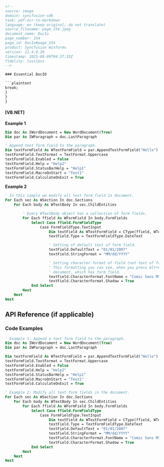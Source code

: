 ```html
<!-- 
source: image
domain: syncfusion-sdk
task: pdf-ocr-to-markdown
language: en (keep original; do not translate)
source_filename: page_154.jpeg
document_name: DocIo
page_number: 154
page_id: DocIo#page_154
product: Syncfusion Winforms
version: 11.4.0.26
timestamp: 2025-08-09T04:37:33Z
fidelity: lossless
-->

### Essential DocIO

```plaintext
break;
}
}
}
```

#### [VB.NET]

**Example 1**

```vb
Dim doc As IWordDocument = New WordDocument(True)
Dim par As IWParagraph = doc.LastParagraph

' Append text form field to the paragraph.
Dim textFormField As WTextFormField = par.AppendTextFormField("Hello")
textFormField.TextFormat = TextFormat.Uppercase
textFormField.Enabled = False
textFormField.Help = "Help2"
textFormField.StatusBarHelp = "Help1"
textFormField.MacroOnStart = "Test1"
textFormField.CalculateOnExit = True
```

**Example 2**

```vb
' In this sample we modify all text form field in document.
For Each sec As WSection In doc.Sections
    For Each body As WTextBody In sec.ChildEntities

        ' Every WTextBody object has a collection of form fields.
        For Each ffield As WFormField In body.FormFields
            Select Case ffield.FormFieldType
                Case FormFieldType.TextInput
                    Dim textField As WTextFormField = CType(ffield, WTextFormField)
                    textField.Type = TextFormFieldType.DateText

                    ' Setting of default text of form field.
                    textField.DefaultText = "01/01/2007"
                    textField.StringFormat = "MM/dd/YYYY"

                    ' Setting character format of field (not text of form field).
                    ' This formatting you can see, when you press Alt+F9 on
                    ' document, which has form field.
                    textField.CharacterFormat.FontName = "Comic Sans MS"
                    textField.CharacterFormat.Shadow = True
            End Select
        Next
    Next
Next
```

## API Reference (if applicable)

### Code Examples

```vb
' Example 1: Append a text form field to the paragraph.
Dim doc As IWordDocument = New WordDocument(True)
Dim par As IWParagraph = doc.LastParagraph

Dim textFormField As WTextFormField = par.AppendTextFormField("Hello")
textFormField.TextFormat = TextFormat.Uppercase
textFormField.Enabled = False
textFormField.Help = "Help2"
textFormField.StatusBarHelp = "Help1"
textFormField.MacroOnStart = "Test1"
textFormField.CalculateOnExit = True

' Example 2: Modify all text form fields in the document.
For Each sec As WSection In doc.Sections
    For Each body As WTextBody In sec.ChildEntities
        For Each ffield As WFormField In body.FormFields
            Select Case ffield.FormFieldType
                Case FormFieldType.TextInput
                    Dim textField As WTextFormField = CType(ffield, WTextFormField)
                    textField.Type = TextFormFieldType.DateText
                    textField.DefaultText = "01/01/2007"
                    textField.StringFormat = "MM/dd/YYYY"
                    textField.CharacterFormat.FontName = "Comic Sans MS"
                    textField.CharacterFormat.Shadow = True
            End Select
        Next
    Next
Next
```

<!-- tags: [Syncfusion, DocIO, Form Fields, VB.NET, WordDocument] keywords: [text form field, document manipulation, document formatting, form fields, VB.NET, Syncfusion DocIO, WordDocument, IWordDocument, IWParagraph, WFormFields, WTextFormField, default text, form field type, character format, shadow effect, (Comic Sans MS)] -->
```